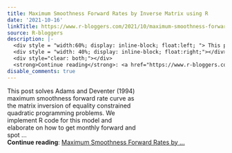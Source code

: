 ```yaml
---
title: Maximum Smoothness Forward Rates by Inverse Matrix using R
date: '2021-10-16'
linkTitle: https://www.r-bloggers.com/2021/10/maximum-smoothness-forward-rates-by-inverse-matrix-using-r/
source: R-bloggers
description: |-
  <div style = "width:60%; display: inline-block; float:left; "> This post solves Adams and Deventer (1994) maximum smoothness forward rate curve as the matrix inversion of equality constrained quadratic programming problems. We implement R code for this model and elaborate on how to get monthly forward and spot ...</div>
  <div style = "width: 40%; display: inline-block; float:right;"></div>
  <div style="clear: both;"></div>
  <strong>Continue reading</strong>: <a href="https://www.r-bloggers.com/2021/10/maximum-smoothness-forward-rates-by-inverse-matrix-using-r/">Maximum Smoothness Forward Rates by ...
disable_comments: true
---
```

<div style = "width:60%; display: inline-block; float:left; "> This post solves Adams and Deventer (1994) maximum smoothness forward rate curve as the matrix inversion of equality constrained quadratic programming problems. We implement R code for this model and elaborate on how to get monthly forward and spot ...</div>
<div style = "width: 40%; display: inline-block; float:right;"></div>
<div style="clear: both;"></div>
<strong>Continue reading</strong>: <a href="https://www.r-bloggers.com/2021/10/maximum-smoothness-forward-rates-by-inverse-matrix-using-r/">Maximum Smoothness Forward Rates by ...